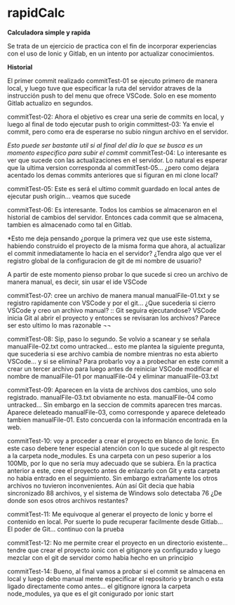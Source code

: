 # rapidCalc

**Calculadora simple y rapida**

Se trata de un ejercicio de practica con el fin de incorporar experiencias con el uso de Ionic y Gitlab, en un intento por actualizar conocimientos.

**Historial**

El primer commit realizado commitTest-01 se ejecuto primero de manera local, y luego tuve que especificar la ruta del servidor atraves de la instrucción push to del menu que ofrece VSCode. Solo en ese momento Gitlab actualizo en segundos.

commitTest-02: Ahora el objetivo es crear una serie de commits en local, y luego al final de todo ejecutar push to origin
committest-03: Ya envie el commit, pero como era de esperarse no subio ningun archivo en el servidor.

*Esto puede ser bastante util si al final del día lo que se busca es un momento especifico para subir el commit*
commitTest-04: Lo interesante es ver que sucede con las actualizaciones en el servidor. Lo natural es esperar que la ultima version corresponda al commitTest-05... ¿pero como dejara acentado los demas commits anteriores que si figuran en mi clone local?

commitTest-05: Este es será el ultimo commit guardado en local antes de ejecutar push origin... veamos que sucede

commitTest-06: Es interesante. Todos los cambios se almacenaron en el historial de cambios del servidor. Entonces cada commit que se almacena, tambien es almacenado como tal en Gitlab.

*Esto me deja pensando ¿porque la primera vez que use este sistema, habiendo construido el proyecto de la misma forma que ahora, al actualizar el commit inmediatamente lo hacia en el servidor? ¿Tendra algo que ver el registro global de la configuracion de git de mi nombre de usuario?

A partir de este momento pienso probar lo que sucede si creo un archivo de manera manual, es decir, sin usar el ide VSCode

commitTest-07: cree un archivo de manera manual manualFile-01.txt y se registro rapidamente con VSCode y por el git... ¿Que sucederia si cierro VSCode y creo un archivo manual? :: Git seguira ejecutandose? VSCode inicia Git al abrir el proyecto y entonces se revisaran los archivos? Parece ser esto ultimo lo mas razonable ¬¬

commitTest-08: Sip, paso lo segundo. Se volvio a scanear y se señala manualFile-02.txt como untracked... esto me plantea la siguiente pregunta, que sucederia si ese archivo cambia de nombre mientras no esta abierto VSCode... y si se elimina?
Para probarlo voy a a probechar en este commit a crear un tercer archivo para luego antes de reiniciar VSCode modificar el nombre de manualFile-01 por manualFile-04 y eliminar manualFile-03.txt

commitTest-09: Aparecen en la vista de archivos dos cambios, uno solo registrado. manualFile-03.txt obviamente no esta. manualFile-04 como untracked... Sin embargo en la seccion de commits aparecen tres marcas. Aparece deleteado manualFile-03, como corresponde y aparece deleteado tambien manualFile-01. Esto concuerda con la información encontrada en la web.

commitTest-10: voy a proceder a crear el proyecto en blanco de Ionic.
En este caso debere tener especial atención con lo que sucede al git respecto a la carpeta node_modules. Es una carpeta con un peso superior a los 100Mb, por lo que no sería muy adecuado que se subiera. En la practica anterior a este, cree el proyecto antes de enlazarlo con Git y esta carpeta no habia entrado en el seguimiento. Sin embargo extrañamente los otros archivos no tuvieron inconvenientes. Aún así Git decia que habia sincronizado 88 archivos, y el sistema de Windows solo detectaba 76 ¿De donde son esos otros archivos restantes?

commitTest-11: Me equivoque al generar el proyecto de Ionic y borre el contenido en local. Por suerte lo pude recuperar facilmente desde Gitlab... El poder de Git... continuo con la prueba

commitTest-12: No me permite crear el proyecto en un directorio existente... tendre que crear el proyecto ionic con el gitignore ya configurado y luego mezclar con el git de servidor como habia hecho en un principio

commitTest-14: Bueno, al final vamos a probar si el commit se almacena en local y luego debo manual mente especificar el repositorio y branch o esta ligado directamente como antes... el gitignore ignora la carpeta node_modules, ya que es el git conigurado por ionic start
